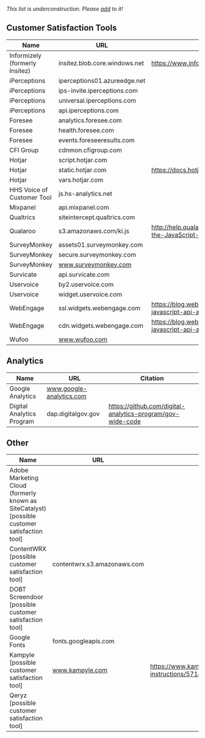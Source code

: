 

_This list is underconstruction.  Please [add](https://github.com/18F/third-party-services/edit/master/materials/catalog-of-services.md) to it!_

## Customer Satisfaction Tools

| Name  | URL  | Citation |
|---|---|---|
|  Informizely (formerly Insitez) |  insitez.blob.core.windows.net	 |  https://www.informizely.com/Help/InstallationGuides#gaTagManager |
|  iPerceptions |  iperceptions01.azureedge.net	 |   |
| iPerceptions  | ips-invite.iperceptions.com	  |   |
| iPerceptions  |  universal.iperceptions.com	 |   |
| iPerceptions  | api.iperceptions.com	  |   |
|  Foresee | analytics.foresee.com	  |   |
|  Foresee | health.foresee.com	  |   |
| Foresee  |  events.foreseeresults.com	 |   |
| CFI Group  |  cdnmon.cfigroup.com	 |   |
| Hotjar  | script.hotjar.com	  |   |
| Hotjar  |  static.hotjar.com	 | https://docs.hotjar.com/docs/hotjar-tracking-code  |  
| Hotjar  | vars.hotjar.com  |   |
| HHS Voice of Customer Tool  |  js.hs-analytics.net	 |   |
|  Mixpanel | api.mixpanel.com  |   |
|  Qualtrics | siteintercept.qualtrics.com	  |   |
|  Qualaroo | s3.amazonaws.com/ki.js	  |  http://help.qualaroo.com/hc/en-us/articles/201405336-Installing-the-JavaScript-on-your-Site |
| SurveyMonkey  | assets01.surveymonkey.com	  |   |
|  SurveyMonkey |  secure.surveymonkey.com	 |   |
|  SurveyMonkey |  www.surveymonkey.com	 |   |
|  Survicate |  api.survicate.com	 |   |
|  Uservoice |  by2.uservoice.com	 |   |
|  Uservoice |  widget.uservoice.com	 |   |
|  WebEngage |  ssl.widgets.webengage.com	 |  https://blog.webengage.com/2012/04/28/introducing-webengage-javascript-api-and-new-version-of-the-integration-code/ |
|  WebEngage |  cdn.widgets.webengage.com	 |  https://blog.webengage.com/2012/04/28/introducing-webengage-javascript-api-and-new-version-of-the-integration-code/ |
|  Wufoo |  www.wufoo.com	 |   |




## Analytics 


| Name  | URL  | Citation |
|---|---|---|
| Google Analytics  | www.google-analytics.com  |   |
| Digital Analytics Program  | dap.digitalgov.gov  | https://github.com/digital-analytics-program/gov-wide-code  |

## Other
| Name  | URL  | Citation |
|---|---|---|
|  Adobe Marketing Cloud (formerly known as SiteCatalyst) [possible customer satisfaction tool] | 	 |   |
|  ContentWRX [possible customer satisfaction tool] |  contentwrx.s3.amazonaws.com	 |   |
|  DOBT Screendoor  [possible customer satisfaction tool] |   |   |
| Google Fonts  | fonts.googleapis.com  |   |
|  Kampyle [possible customer satisfaction tool] |  www.kampyle.com | https://www.kampyle.com/embed-form-instructions/5714613/34984/1ad54a5cffca41a3415ec799c4cd2f41/8  |
|  Qeryz [possible customer satisfaction tool]  |   |   |










